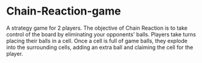 # Chain-Reaction-game
A strategy game for 2 players. The objective of Chain Reaction is to take control of the board by eliminating your opponents' balls. Players take turns placing their balls in a cell. Once a cell is full of game balls, they explode into the surrounding cells, adding an extra ball and claiming the cell for the player.
